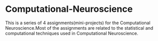 # Computational-Neuroscience
This is a series of 4 assignments(mini-projects) for the Computational Neuroscience.Most of the assignments are related to
 the statistical and computational techniques used in Computational Neuroscience.
